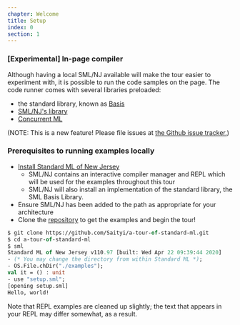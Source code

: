 ```yaml
---
chapter: Welcome
title: Setup
index: 0
section: 1
---
```


### [Experimental] In-page compiler

Although having a local SML/NJ available will make the tour easier to experiment with, it is possible to run the code samples on the page. The code runner comes with several libraries preloaded:

- the standard library, known as [Basis](https://smlfamily.github.io/Basis/overview.html) 
- [SML/NJ's library](https://www.smlnj.org/doc/smlnj-lib/Manual/toc.html)
- [Concurrent ML](http://cml.cs.uchicago.edu/pages/refman.html) 

(NOTE: This is a new feature! Please file issues at [the Github issue tracker.](https://github.com/Saityi/a-tour-of-standard-ml/issues))

### Prerequisites to running examples locally

- [Install Standard ML of New Jersey](https://www.smlnj.org/)
  - SML/NJ contains an interactive compiler manager and REPL which will be used for the examples throughout this tour
  - SML/NJ will also install an implementation of the standard library, the SML Basis Library.
- Ensure SML/NJ has been added to the path as appropriate for your architecture
- Clone the [repository](https://github.com/Saityi/a-tour-of-standard-ml/) to get the examples and begin the tour!

``` sml
$ git clone https://github.com/Saityi/a-tour-of-standard-ml.git
$ cd a-tour-of-standard-ml
$ sml
Standard ML of New Jersey v110.97 [built: Wed Apr 22 09:39:44 2020]
- (* You may change the directory from within Standard ML *);
- OS.File.chDir("./examples");
val it = () : unit
- use "setup.sml";
[opening setup.sml]
Hello, world!
```

Note that REPL examples are cleaned up slightly; the text that appears in your REPL may differ somewhat, as a result.
